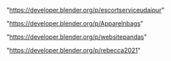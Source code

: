 "https://developer.blender.org/p/escortserviceudaipur"

"https://developer.blender.org/p/Apparelnbags"

"https://developer.blender.org/p/websitepandas"

"https://developer.blender.org/p/rebecca2021"

